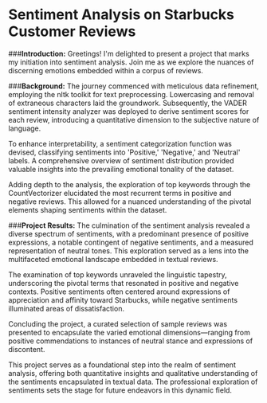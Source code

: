 # Sentiment Analysis on Starbucks Customer Reviews

###**Introduction:**
Greetings! I'm delighted to present a project that marks my initiation into sentiment analysis. Join me as we explore the nuances of discerning emotions embedded within a corpus of reviews.

###**Background:**
The journey commenced with meticulous data refinement, employing the nltk toolkit for text preprocessing. Lowercasing and removal of extraneous characters laid the groundwork. Subsequently, the VADER sentiment intensity analyzer was deployed to derive sentiment scores for each review, introducing a quantitative dimension to the subjective nature of language.

To enhance interpretability, a sentiment categorization function was devised, classifying sentiments into 'Positive,' 'Negative,' and 'Neutral' labels. A comprehensive overview of sentiment distribution provided valuable insights into the prevailing emotional tonality of the dataset.

Adding depth to the analysis, the exploration of top keywords through the CountVectorizer elucidated the most recurrent terms in positive and negative reviews. This allowed for a nuanced understanding of the pivotal elements shaping sentiments within the dataset.

###**Project Results:**
The culmination of the sentiment analysis revealed a diverse spectrum of sentiments, with a predominant presence of positive expressions, a notable contingent of negative sentiments, and a measured representation of neutral tones. This exploration served as a lens into the multifaceted emotional landscape embedded in textual reviews.

The examination of top keywords unraveled the linguistic tapestry, underscoring the pivotal terms that resonated in positive and negative contexts. Positive sentiments often centered around expressions of appreciation and affinity toward Starbucks, while negative sentiments illuminated areas of dissatisfaction.

Concluding the project, a curated selection of sample reviews was presented to encapsulate the varied emotional dimensions—ranging from positive commendations to instances of neutral stance and expressions of discontent.

This project serves as a foundational step into the realm of sentiment analysis, offering both quantitative insights and qualitative understanding of the sentiments encapsulated in textual data. The professional exploration of sentiments sets the stage for future endeavors in this dynamic field.

